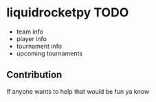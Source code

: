 # liquidrocketpy TODO

- team info
- player info
- tournament info
- upcoming tournaments

## Contribution

 If anyone wants to help that would be fun ya know